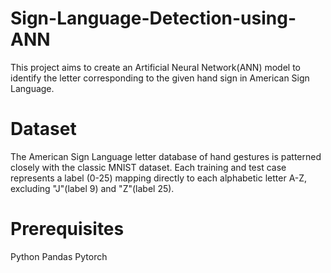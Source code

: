 # Sign-Language-Detection-using-ANN
This project aims to create an Artificial Neural Network(ANN) model to identify the letter corresponding to the given hand sign in American Sign Language.

# Dataset
The American Sign Language letter database of hand gestures is patterned closely with the classic MNIST dataset. Each training and test case represents a label (0-25) mapping directly to each alphabetic letter A-Z, excluding "J"(label 9) and "Z"(label 25).

# Prerequisites
Python
Pandas
Pytorch
